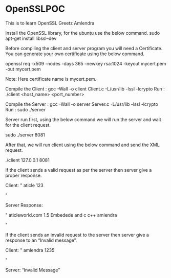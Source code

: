 # OpenSSLPOC
This is to learn OpenSSL
Greetz Amlendra

Install the OpenSSL library, for the ubuntu use the below command.
sudo apt-get install libssl–dev

Before compiling the client and server program you will need a Certificate. You can generate your own certificate using the below command.

openssl req -x509 -nodes -days 365 -newkey rsa:1024 -keyout mycert.pem -out mycert.pem

Note: Here certificate name is mycert.pem.

Compile the Client : gcc -Wall -o client  Client.c -L/usr/lib -lssl -lcrypto
Run :   ./client <host_name> <port_number>

Compile the Server : gcc -Wall -o server Server.c -L/usr/lib -lssl -lcrypto
Run : sudo ./server <portnum>
  
Server run first, using the below command we will run the server and wait for the client request.

sudo ./server  8081

After that, we will run client using the below command and send the XML request.

./client  127.0.0.1 8081

If the client sends a valid request as per the server then server give a proper response.

Client:
"<Body>
<UserName>aticle</UserName>
<Password>123</Password>
</Body>"

Server Response:

"<Body>
<Name>aticleworld.com</Name>
<year>1.5</year> 
<BlogType>Embedede and c c++</BlogType> 
<Author>amlendra</Author> 
</Body>"

If the client sends an invalid request to the server then server give a response to an “Invalid message”.

Client:
"<Body>
<UserName>amlendra</UserName>
<Password>1235</Password>
</Body>"

Server:
“Invalid Message”
